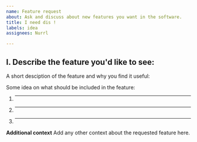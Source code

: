 ```yaml
---
name: Feature request
about: Ask and discuss about new features you want in the software.
title: I need dis !
labels: idea
assignees: Nurrl

---
```


## I. Describe the feature you'd like to see:
A short desciption of the feature and why you find it useful:

Some idea on what should be included in the feature:
1. _____
2. _____
3. _____

**Additional context**
Add any other context about the requested feature here.
